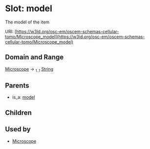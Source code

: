 
# Slot: model

The model of the item

URI: [https://w3id.org/osc-em/oscem-schemas-cellular-tomo/Microscope_model](https://w3id.org/osc-em/oscem-schemas-cellular-tomo/Microscope_model)


## Domain and Range

[Microscope](Microscope.md) &#8594;  <sub>1..1</sub> [String](types/String.md)

## Parents

 *  is_a: [model](model.md)

## Children


## Used by

 * [Microscope](Microscope.md)
